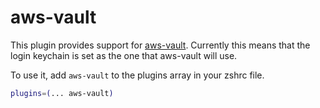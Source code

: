 # aws-vault

This plugin provides support for [aws-vault](https://github.com/99designs/aws-vault). Currently this means that the login keychain is set as the one that aws-vault will use.

To use it, add `aws-vault` to the plugins array in your zshrc file.

```zsh
plugins=(... aws-vault)
```
